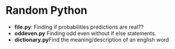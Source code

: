 # Random Python


<ul>
  
  <li><strong>file.py</strong>: Finding if probabilities predictions are real??</li>
  <li><strong>oddeven.py</strong> Finding odd even without if else statements.</li>
  <li><strong>dictionary.py</strong>Find the meaning/description of an english word</li>

</ul>
